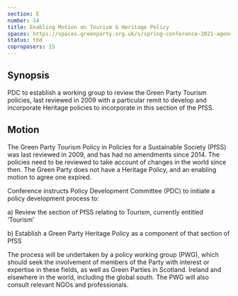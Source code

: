 ```yaml
---
section: E
number: 14
title: Enabling Motion on Tourism & Heritage Policy
spaces: https://spaces.greenparty.org.uk/s/spring-conference-2021-agenda-forum2/?contentId=77471
status: tbd
coproposers: 15
---
```

## Synopsis

PDC to establish a working group to review the Green Party Tourism policies, last reviewed in 2009 with a particular remit to develop and incorporate Heritage policies to incorporate in this section of the PfSS.

## Motion

The Green Party Tourism Policy in Policies for a Sustainable Society (PfSS) was last reviewed in 2009, and has had no amendments since 2014. The policies need to be reviewed to take account of changes in the world since then. The Green Party does not have a Heritage Policy, and an enabling motion to agree one expired.

Conference instructs Policy Development Committee (PDC) to initiate a policy development process to:

a)       Review the section of PfSS relating to Tourism, currently entitled ‘Tourism’

b)      Establish a Green Party Heritage Policy as a component of that section of PfSS

The process will be undertaken by a policy working group (PWG), which should seek the involvement of members of the Party with interest or expertise in these fields, as well as Green Parties in Scotland. Ireland and elsewhere in the world, including the global south. The PWG will also consult relevant NGOs and professionals.
